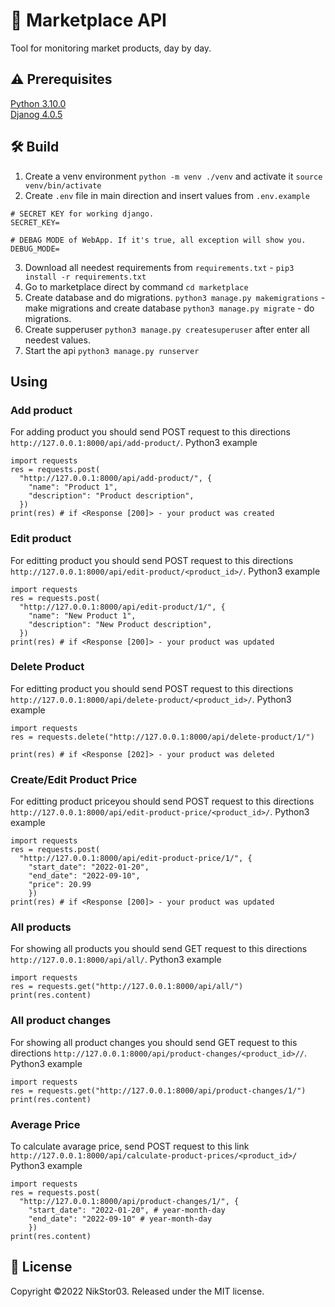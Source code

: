 # 🏪 Marketplace API

Tool for monitoring market products, day by day.

## ⚠️ Prerequisites
<a href="https://www.python.org/downloads/release/python-3100/">Python 3.10.0</a><br>
<a href="https://www.djangoproject.com/download/">Djanog 4.0.5</a><br>

## 🛠 Build
1. Create a venv environment `python -m venv ./venv` and activate it `source venv/bin/activate`
2. Create `.env` file in main direction and insert values from `.env.example`
  ```
  # SECRET KEY for working django.
  SECRET_KEY=
  
  # DEBAG MODE of WebApp. If it's true, all exception will show you.
  DEBUG_MODE=
  ```
 3. Download all needest requirements from `requirements.txt` - `pip3 install -r requirements.txt`
 4. Go to marketplace direct by command `cd marketplace`
 5. Create database and do migrations.
    `python3 manage.py makemigrations` - make migrations and create database
    `python3 manage.py migrate` - do migrations.
 6. Create supperuser `python3 manage.py createsuperuser` after enter all needest values.
 7. Start the api `python3 manage.py runserver`

## Using

### Add product
For adding product you should send POST request to this directions `http://127.0.0.1:8000/api/add-product/`.
Python3 example
```
import requests
res = requests.post(
  "http://127.0.0.1:8000/api/add-product/", {
    "name": "Product 1",
    "description": "Product description",
  })
print(res) # if <Response [200]> - your product was created
```

### Edit product
For editting product you should send POST request to this directions `http://127.0.0.1:8000/api/edit-product/<product_id>/`.
Python3 example
```
import requests
res = requests.post(
  "http://127.0.0.1:8000/api/edit-product/1/", {
    "name": "New Product 1",
    "description": "New Product description",
  })
print(res) # if <Response [200]> - your product was updated
```

### Delete Product
For editting product you should send POST request to this directions `http://127.0.0.1:8000/api/delete-product/<product_id>/`.
Python3 example
```
import requests
res = requests.delete("http://127.0.0.1:8000/api/delete-product/1/")

print(res) # if <Response [202]> - your product was deleted
```

### Create/Edit Product Price
For editting product priceyou should send POST request to this directions `http://127.0.0.1:8000/api/edit-product-price/<product_id>/`.
Python3 example
```
import requests
res = requests.post(
  "http://127.0.0.1:8000/api/edit-product-price/1/", {
    "start_date": "2022-01-20",
    "end_date": "2022-09-10",
    "price": 20.99
    })
print(res) # if <Response [200]> - your product was updated
```

### All products
For showing all products you should send GET request to this directions `http://127.0.0.1:8000/api/all/`.
Python3 example
```
import requests
res = requests.get("http://127.0.0.1:8000/api/all/")
print(res.content)
```

### All product changes
For showing all product changes you should send GET request to this directions `http://127.0.0.1:8000/api/product-changes/<product_id>//`.
Python3 example
```
import requests
res = requests.get("http://127.0.0.1:8000/api/product-changes/1/")
print(res.content)
```

### Average Price
To calculate avarage price, send POST request to this link `http://127.0.0.1:8000/api/calculate-product-prices/<product_id>/`
Python3 example
```
import requests
res = requests.post(
  "http://127.0.0.1:8000/api/product-changes/1/", {
    "start_date": "2022-01-20", # year-month-day
    "end_date": "2022-09-10" # year-month-day
    })
print(res.content)
```


## 📄 License
 Copyright ©2022 NikStor03. Released under the MIT license.
